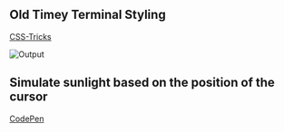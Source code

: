 ##  Old Timey Terminal Styling 

[CSS-Tricks](https://css-tricks.com/old-timey-terminal-styling/)

![Output](https://i0.wp.com/css-tricks.com/wp-content/uploads/2018/08/terminal.png?ssl=1)

## Simulate sunlight based on the position of the cursor

[CodePen](https://codepen.io/msaetre/pen/JjqPby)
